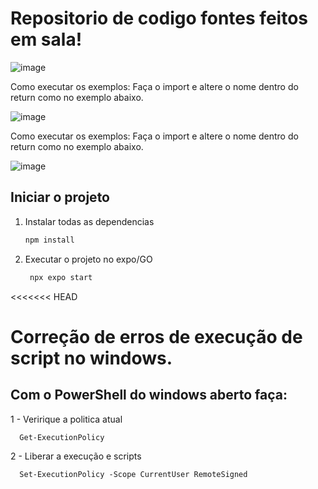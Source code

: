# Repositorio de codigo fontes feitos em sala!

![image](https://github.com/user-attachments/assets/5092986c-724f-4f29-b329-8dc3319e3d56)



Como executar os exemplos:
Faça o import e altere o nome dentro do return como no exemplo abaixo.

![image](https://github.com/user-attachments/assets/a9c4a754-c34c-477a-a154-91b410a5e50d)








Como executar os exemplos: 
      Faça o import e altere o nome dentro do return como no exemplo abaixo.


![image](https://github.com/user-attachments/assets/a9c4a754-c34c-477a-a154-91b410a5e50d)


## Iniciar o projeto

1. Instalar todas as dependencias

   ```bash
   npm install
   ```

2. Executar o projeto no expo/GO

   ```bash
    npx expo start
   ```
<<<<<<< HEAD

# Correção de erros de execução de script no windows.
## Com o PowerShell do windows aberto faça:

1 - Veririque a politica atual

      Get-ExecutionPolicy

2 - Liberar a execução e scripts

      Set-ExecutionPolicy -Scope CurrentUser RemoteSigned
